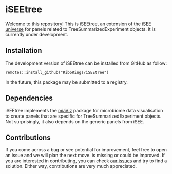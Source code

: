 # iSEEtree
Welcome to this repository! This is iSEEtree, an extension of the [iSEE universe](https://isee.github.io/) for panels related to TreeSummarizedExperiment objects. It is currently under development.

## Installation
The development version of iSEEtree can be installed from GitHub as follow:

```
remotes::install_github("RiboRings/iSEEtree")
```

In the future, this package may be submitted to a registry.

## Dependencies
iSEEtree implements the [miaViz](https://microbiome.github.io/miaViz/) package for microbiome data visualisation to create panels that are specific for TreeSummarizedExperiment objects. Not surprisingly, it also depends on the generic panels from iSEE.

## Contributions
If you come across a bug or see potential for improvement, feel free to open an issue and we will plan the next move. is missing or could be improved. If you are interested in contributing, you can check [our issues](https://github.com/RiboRings/iSEEtree/issues) and try to find a solution. Either way, contributions are very much appreciated.
